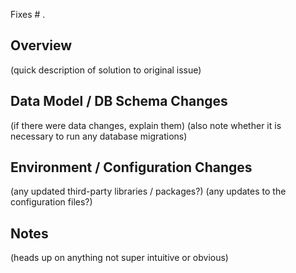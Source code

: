 Fixes # .

## Overview

(quick description of solution to original issue)

## Data Model / DB Schema Changes

(if there were data changes, explain them)
(also note whether it is necessary to run any database migrations)

## Environment / Configuration Changes

(any updated third-party libraries / packages?)
(any updates to the configuration files?)

## Notes

(heads up on anything not super intuitive or obvious)
